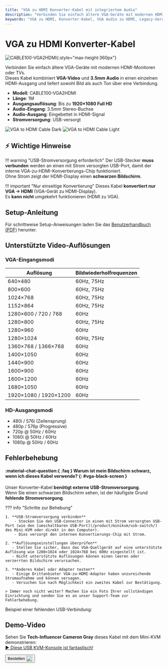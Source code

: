 ```yaml
---
title: "VGA zu HDMI Konverter-Kabel mit integriertem Audio"
description: "Verbinden Sie einfach ältere VGA-Geräte mit modernen HDMI-Displays über unser Konverter-Kabel, vollständig mit integrierter Audio-Unterstützung und USB-Stromversorgung."
keywords: "VGA zu HDMI, Konverter-Kabel, VGA Audio zu HDMI, Legacy-Geräte-Verbindung, Video-Konvertierung"
---
```


# VGA zu HDMI Konverter-Kabel

![CABLE100-VGA2HDMI](https://assets.openterface.com/images/product/part/CABLE100-VGA2HDMI-1.webp){:style="max-height:360px"}

Verbinden Sie einfach ältere VGA-Geräte mit modernen HDMI-Monitoren oder TVs.  
Dieses Kabel kombiniert **VGA-Video** und **3.5mm Audio** in einen einzelnen HDMI-Ausgang und liefert sowohl Bild als auch Ton über eine Verbindung.

-   **Modell**: CABLE100-VGA2HDMI
-   **Länge**: 1M
-   **Ausgangsauflösung**: Bis zu **1920×1080 Full HD**
-   **Audio-Eingang**: 3.5mm Stereo-Buchse
-   **Audio-Ausgang**: Eingebettet in HDMI-Signal
-   **Stromversorgung**: USB-versorgt

![VGA to HDMI Cable Dark](vga2hdmi-connect-dark.svg#only-dark)
![VGA to HDMI Cable Light](vga2hdmi-connect-light.svg#only-light)

## ⚡ Wichtige Hinweise

!!! warning "USB-Stromversorgung erforderlich"
Der USB-Stecker **muss verbunden** werden an einen mit Strom versorgten USB-Port, damit der interne VGA-zu-HDMI-Konvertierungs-Chip funktioniert.  
Ohne Strom zeigt der HDMI-Display einen **schwarzen Bildschirm**.

!!! important "Nur einseitige Konvertierung"
Dieses Kabel **konvertiert nur VGA → HDMI** (VGA-Gerät zu HDMI-Display).  
Es **kann nicht** umgekehrt funktionieren (HDMI zu VGA).

## Setup-Anleitung

Für schrittweise Setup-Anweisungen laden Sie das [Benutzerhandbuch (PDF)](https://github.com/TechxArtisanStudio/Openterface/blob/main/product-printed-materials/vga2hdmi-manual-300-100-2040928.pdf) herunter.

## Unterstützte Video-Auflösungen

### **VGA-Eingangsmodi**

| Auflösung             | Bildwiederholfrequenzen |
| --------------------- | ----------------------- |
| 640×480               | 60Hz, 75Hz              |
| 800×600               | 60Hz, 75Hz              |
| 1024×768              | 60Hz, 75Hz              |
| 1152×864              | 60Hz, 75Hz              |
| 1280×600 / 720 / 768  | 60Hz                    |
| 1280×800              | 60Hz, 75Hz              |
| 1280×960              | 60Hz                    |
| 1280×1024             | 60Hz, 75Hz              |
| 1360×768 / 1366×768   | 60Hz                    |
| 1400×1050             | 60Hz                    |
| 1440×900              | 60Hz                    |
| 1600×900              | 60Hz                    |
| 1600×1200             | 60Hz                    |
| 1680×1050             | 60Hz                    |
| 1920×1080 / 1920×1200 | 60Hz                    |

### **HD-Ausgangsmodi**

-   480i / 576i (Zeilensprung)
-   480p / 576p (Progressive)
-   720p @ 50Hz / 60Hz
-   1080i @ 50Hz / 60Hz
-   1080p @ 50Hz / 60Hz

## Fehlerbehebung

#### :material-chat-question:{ .faq } Warum ist mein Bildschirm schwarz, wenn ich dieses Kabel verwende? {: #vga-black-screen }

Unser Konverter-Kabel **benötigt externe USB-Stromversorgung**.  
Wenn Sie einen schwarzen Bildschirm sehen, ist der häufigste Grund **fehlende Stromversorgung**.

??? info "Schritte zur Behebung"

    1. **USB-Stromversorgung verbinden**
        - Stecken Sie den USB-Connector in einen mit Strom versorgten USB-Port (wie den [umschaltbaren USB-Port](/product/minikvm/usb-switch/) des Mini-KVM oder direkt in den Computer).
        - Dies versorgt den internen Konvertierungs-Chip mit Strom.

    2. **Auflösungseinstellungen überprüfen**
       - Stellen Sie sicher, dass das VGA-Quellgerät auf eine unterstützte Auflösung wie 1280×1024 oder 1024×768 bei 60Hz eingestellt ist.
       - Nicht unterstützte Auflösungen können einen leeren oder verzerrten Bildschirm verursachen.

    3. **Anderes Kabel oder Adapter testen**
       - Einige Drittanbieter VGA-zu-HDMI-Adapter haben unzureichende Stromaufnahme und können versagen.
       - Versuchen Sie nach Möglichkeit ein zweites Kabel zur Bestätigung.

    > Immer noch nicht weiter? Machen Sie ein Foto Ihrer vollständigen Einrichtung und senden Sie es an unser Support-Team zur Fehlerbehebung.

Beispiel einer fehlenden USB-Verbindung:  
<img src="https://pbs.twimg.com/media/GnCqHVlWgAAVGqY?format=jpg&name=small" alt="" style="max-width:180px;vertical-align:middle;" onerror="this.style.display='none'">  
<img src="https://pbs.twimg.com/media/GnCqGa8WQAAOr6m?format=jpg&name=small" alt="" style="max-width:180px;vertical-align:middle;" onerror="this.style.display='none'">

## Demo-Video

Sehen Sie **Tech-Influencer Cameron Gray** dieses Kabel mit dem Mini-KVM demonstrieren:  
[▶ Diese USB KVM-Konsole ist fantastisch!](https://youtu.be/xAEQpWyfY-c?si=auB5NtqHVw2C7iIK&t=1693)

<button class="md-button" onclick="window.location.href='https://shop.techxartisan.com/products/vga-to-hdmi-converter-cable'"> 
  Bestellen <img src="https://assets.openterface.com/images/trademark/txa.svg" alt="TxA Shop" style="vertical-align: middle; height: 20px;">
</button>
